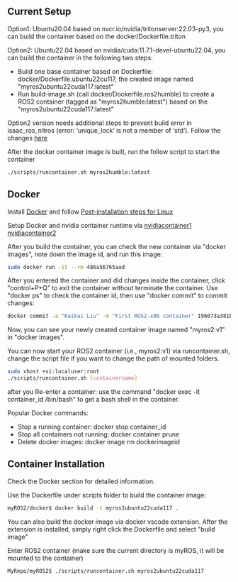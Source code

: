 ## Current Setup
Option1: Ubuntu20.04 based on nvcr.io/nvidia/tritonserver:22.03-py3, you can build the container based on the docker/Dockerfile.triton 

Option2: Ubuntu22.04 based on nvidia/cuda:11.7.1-devel-ubuntu22.04, you can build the container in the following two steps:
 * Build one base container based on Dockerfile: docker/Dockerfile.ubuntu22cu117, the created image named "myros2ubuntu22cuda117:latest"
 * Run build-image.sh (call docker/Dockerfile.ros2humble) to create a ROS2 container (tagged as "myros2humble:latest") based on the "myros2ubuntu22cuda117:latest"

 Option2 version needs additional steps to prevent build error in isaac_ros_nitros (error: ‘unique_lock’ is not a member of ‘std’). Follow the changes [here](https://github.com/NVIDIA-ISAAC-ROS/isaac_ros_nitros/pull/8/commits/0e243982f6a6c69ef896b4c621f422d170760825) 

After the docker container image is built, run the follow script to start the container
```bash
./scripts/runcontainer.sh myros2humble:latest
```
## Docker
Install [Docker](https://docs.docker.com/engine/install/ubuntu/) and follow [Post-installation steps for Linux](https://docs.docker.com/engine/install/linux-postinstall/)

Setup Docker and nvidia container runtime via [nvidiacontainer1](https://docs.nvidia.com/datacenter/cloud-native/container-toolkit/install-guide.html) [nvidiacontainer2](https://docs.nvidia.com/dgx/nvidia-container-runtime-upgrade/index.html
)


After you build the container, you can check the new container via "docker images", note down the image id, and run this image:
```bash
sudo docker run -it --rm 486a56765aad
```
After you entered the container and did changes inside the container, click "control+P+Q" to exit the container without terminate the container. Use "docker ps" to check the container id, then use "docker commit" to commit changes:
```bash
docker commit -a "Kaikai Liu" -m "First ROS2-x86 container" 196073a381b4 myros2:v1
```
Now, you can see your newly created container image named "myros2:v1" in "docker images".

You can now start your ROS2 container (i.e., myros2:v1) via runcontainer.sh, change the script file if you want to change the path of mounted folders. 
```bash
sudo xhost +si:localuser:root
./scripts/runcontainer.sh [containername]
```
after you 
Re-enter a container: use the command "docker exec -it container_id /bin/bash" to get a bash shell in the container.

Popular Docker commands:
 * Stop a running container: docker stop container_id
 * Stop all containers not running: docker container prune
 * Delete docker images: docker image rm dockerimageid

## Container Installation
Check the Docker section for detailed information.

Use the Dockerfile under scripts folder to build the container image:
```bash
myROS2/docker$ docker build -t myros2ubuntu22cuda117 .
```
You can also build the docker image via docker vscode extension. After the extension is installed, simply right click the Dockerfile and select "build image"

Enter ROS2 container (make sure the current directory is myROS, it will be mounted to the container)
```bash
MyRepo/myROS2$ ./scripts/runcontainer.sh myros2ubuntu22cuda117
```

